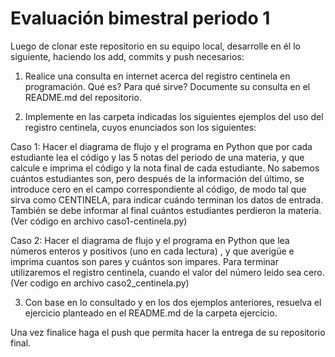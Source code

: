 # Evaluación bimestral periodo 1

Luego de clonar este repositorio en su equipo local, desarrolle en él lo siguiente, haciendo los add, commits y push necesarios:

1. Realice una consulta en internet acerca del registro centinela en programación.  Qué es? Para qué sirve? Documente su consulta en el README.md del repositorio.

2. Implemente en las carpeta indicadas los siguientes ejemplos del uso del registro centinela, cuyos enunciados son los siguientes:

Caso 1: Hacer el diagrama de flujo y el programa en Python que por cada estudiante lea el código y las 5 notas del periodo de una materia, y que calcule e imprima el código y la nota final de cada estudiante. No sabemos cuántos estudiantes son, pero después de la información del último, se introduce cero en el campo correspondiente al código, de modo tal que sirva como CENTINELA, para indicar cuándo terminan los datos de entrada. También se debe informar al final cuántos estudiantes perdieron la materia. (Ver código en archivo caso1-centinela.py)

Caso 2: Hacer el diagrama de flujo y el programa en Python que lea números enteros y positivos (uno en cada lectura) , y que averigüe e imprima cuantos son pares y cuántos son impares. Para terminar utilizaremos el registro centinela, cuando el valor del número leido sea cero. (Ver codigo en archivo caso2_centinela.py)

3. Con base en lo consultado y en los dos ejemplos anteriores, resuelva el ejercicio planteado en el README.md de la carpeta ejercicio.

Una vez finalice haga el push que permita hacer la entrega de su repositorio final.
